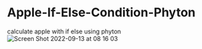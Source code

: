 # Apple-If-Else-Condition-Phyton
calculate apple with if else using phyton
<br> ![Screen Shot 2022-09-13 at 08 16 03](https://user-images.githubusercontent.com/27660473/189786109-fccccbb2-5ac6-4f95-bcb3-93f6fedde0e6.png)
